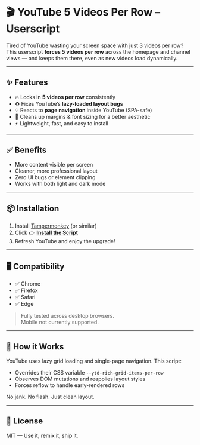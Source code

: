 # 🎬 YouTube 5 Videos Per Row – Userscript

Tired of YouTube wasting your screen space with just 3 videos per row?  
This userscript **forces 5 videos per row** across the homepage and channel views — and keeps them there, even as new videos load dynamically.

---

## ✨ Features

- 🔥 Locks in **5 videos per row** consistently
- ♻️ Fixes YouTube’s **lazy-loaded layout bugs**
- 💡 Reacts to **page navigation** inside YouTube (SPA-safe)
- 📐 Cleans up margins & font sizing for a better aesthetic
- ⚡ Lightweight, fast, and easy to install

---

## ✅ Benefits

- More content visible per screen
- Cleaner, more professional layout
- Zero UI bugs or element clipping
- Works with both light and dark mode

---

## 📦 Installation

1. Install [Tampermonkey](https://www.tampermonkey.net/) (or similar)
2. Click 👉 **[Install the Script](./youtube-5-per-row.user.js)**  
3. Refresh YouTube and enjoy the upgrade!

---

## 🖥 Compatibility

- ✅ Chrome
- ✅ Firefox
- ✅ Safari
- ✅ Edge

> Fully tested across desktop browsers.  
> Mobile not currently supported.

---

## 🧠 How it Works

YouTube uses lazy grid loading and single-page navigation. This script:
- Overrides their CSS variable `--ytd-rich-grid-items-per-row`
- Observes DOM mutations and reapplies layout styles
- Forces reflow to handle early-rendered rows

No jank. No flash. Just clean layout.

---

## 📜 License

MIT — Use it, remix it, ship it.

